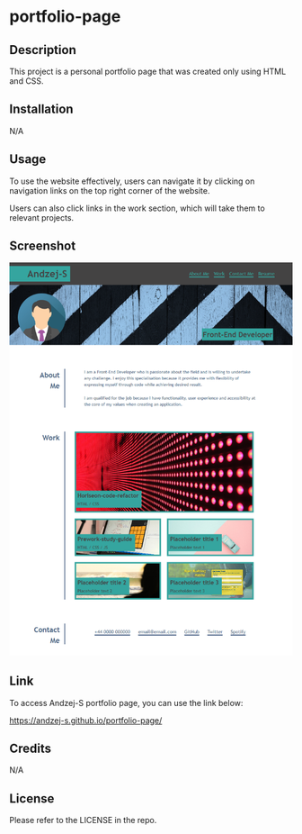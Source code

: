 # portfolio-page

## Description

This project is a personal portfolio page that was created only using HTML and CSS.

## Installation

N/A

## Usage

To use the website effectively, users can navigate it by clicking on navigation links on the top right corner of the website.

Users can also click links in the work section, which will take them to relevant projects.

## Screenshot

![Screenshot of Andzej-S portfolio](/images/screenshot.png)

## Link

To access Andzej-S portfolio page, you can use the link below:

https://andzej-s.github.io/portfolio-page/

## Credits

N/A

## License

Please refer to the LICENSE in the repo.